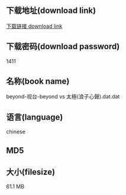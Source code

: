 ## 下载地址(download link)
[下载链接 download link](https://voluble-croquembouche-d321dc.netlify.app/?s=beyond-%E8%A7%86%E5%8F%B0-beyond+vs+%E5%A4%AA%E6%A5%B5%28%E6%B5%AA%E5%AD%90%E5%BF%83%E8%81%B2%29.dat)

## 下载密码(download password)
1411

## 名称(book name)
beyond-视台-beyond vs 太極(浪子心聲).dat.dat

## 语言(language)
chinese

## MD5


## 大小(filesize)
61.1 MB
